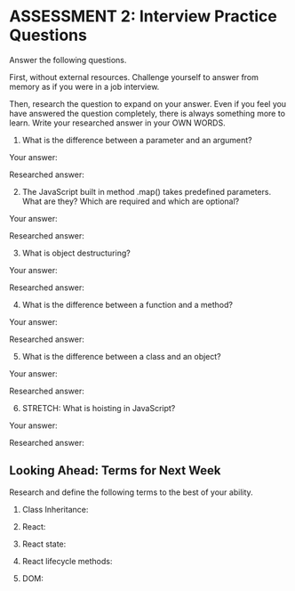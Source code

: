 # ASSESSMENT 2: Interview Practice Questions

Answer the following questions.

First, without external resources. Challenge yourself to answer from memory as if you were in a job interview.

Then, research the question to expand on your answer. Even if you feel you have answered the question completely, there is always something more to learn. Write your researched answer in your OWN WORDS.

1. What is the difference between a parameter and an argument?

  Your answer:

  Researched answer:



2. The JavaScript built in method .map() takes predefined parameters. What are they? Which are required and which are optional?

  Your answer:

  Researched answer:



3. What is object destructuring?

  Your answer:

  Researched answer:



4. What is the difference between a function and a method?

  Your answer:

  Researched answer:



5. What is the difference between a class and an object?

  Your answer:

  Researched answer:



6. STRETCH: What is hoisting in JavaScript?

  Your answer:

  Researched answer:



## Looking Ahead: Terms for Next Week

Research and define the following terms to the best of your ability.

1. Class Inheritance:

2. React:

3. React state:

4. React lifecycle methods:

5. DOM:
